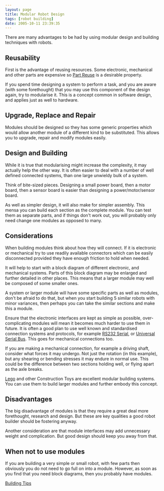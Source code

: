 ```yaml
---
layout: page
title: Modular Robot Design
tags: [robot building]
date: 2005-10-11 23:39:35
---
```

There are many advantages to be had by using modular design and building techniques with robots.

## Reusability

First is the advantage of reusing resources. Some electronic, mechanical and other parts are expensive so [Part Reuse](/wiki/part_reuse.html "Part Reuse") is a desirable property.

If you spend time designing a system to perform a task, and you are aware (with some forethought) that you may use this component of the design again, try to modularise it. This is a concept common in software design, and applies just as well to hardware.

## Upgrade, Replace and Repair

Modules should be designed so they has some generic properties which would allow another module of a different kind to be substituted. This allows you to upgrade, repair and modify modules easily.

## Design and Building

While it is true that modularising might increase the complexity, it may actually help the other way. It is often easier to deal with a number of well defined connected systems, than one large unwieldy bulk of a system.

Think of bite-sized pieces. Designing a small power board, then a motor board, then a sensor board is easier than designing a power/motor/sensor board.

As well as simpler design, it will also make for simpler assembly. This mensa you can build each section as the complete module. You can test them as separate parts, and if things don't work out, you will probably only need change one modules as opposed to many.

## Considerations

When building modules think about how they will connect. If it is electronic or mechanical try to use readily available connectors which can be easily disconnected provided they have enough friction to hold when needed.

It will help to start with a block diagram of different electronic, and mechanical systems. Parts of this block diagram may be enlarged and further detailed in other places. This means that a larger module may well be composed of some smaller ones.

A system or larger module will have some specific parts as well as modules, don't be afraid to do that, but when you start building 5 similar robots with minor variances, then perhaps you can take the similar sections and make this a module.

Ensure that the electronic interfaces are kept as simple as possible, over-complicating modules will mean it becomes much harder to use them in future. It is often a good plan to use well known and standardised connection systems and protocols, for example [RS232 Serial](/wiki/serial_data_stream.html "Serial Data Stream"), or [Universal Serial Bus](/wiki/universal_serial_bus.html "Universal Serial Bus"). This goes for mechanical connections too.

If you are making a mechanical connection, for example a driving shaft, consider what forces it may undergo. Not just the rotation (in this example), but any shearing or bending stresses it may endure in normal use. This could be the difference between two sections holding well, or flying apart as the axle breaks.

[Lego](/wiki/lego.html "The best known construction toy") and other Construction Toys are excellent modular building systems. You can use them to build larger modules and further embody this concept.

## Disadvantages

The big disadvantage of modules is that they require a great deal more forethought, research and design. But these are key qualities a good robot builder should be fostering anyway.

Another consideration are that module interfaces may add unnecessary weight and complication. But good design should keep you away from that.

## When not to use modules

If you are building a very simple or small robot, with few parts then obviously you do not need to go full on into a module. However, as soon as you find that you need block diagrams, then you probably have modules.

[Building Tips](/wiki/building_tips.html "Hints and helpers for actually building robots, and other stuff.")
